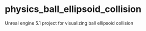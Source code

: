 # physics_ball_ellipsoid_collision
Unreal engine 5.1 project for visualizing ball ellipsoid collision
